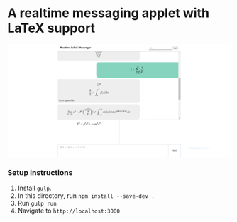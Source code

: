# A realtime messaging applet with LaTeX support

![screencast](images/realtime_latex_messenger_screenshot.png)

### Setup instructions

1. Install [`gulp`](http://gulpjs.com/).
2. In this directory, run `npm install --save-dev .`
3. Run `gulp run`
4. Navigate to `http://localhost:3000`
